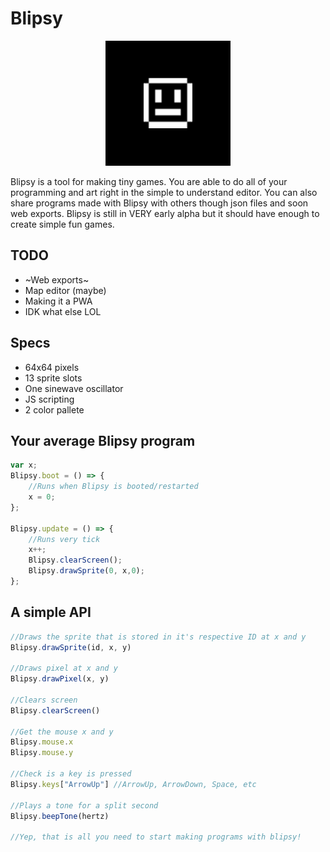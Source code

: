 #	Blipsy

<p align="center">
	<img src="maskable-icon.png" width="200"/>
</p>

Blipsy is a tool for making tiny games. You are able to do all of your programming and art right in the simple to understand editor. You can also share programs made with Blipsy with others though json files and soon web exports. Blipsy is still in VERY early alpha but it should have enough to create simple fun games.

##	TODO
*	~Web exports~
*	Map editor (maybe)
*	Making it a PWA
*	IDK what else LOL

##	Specs
*	64x64 pixels
*	13 sprite slots
*	One sinewave oscillator
*	JS scripting
*	2 color pallete


##	Your average Blipsy program

```js
var x;
Blipsy.boot = () => {
	//Runs when Blipsy is booted/restarted
	x = 0;
};

Blipsy.update = () => {
	//Runs very tick
	x++;
    Blipsy.clearScreen();
	Blipsy.drawSprite(0, x,0);
};

```

##	A simple API

```js
//Draws the sprite that is stored in it's respective ID at x and y
Blipsy.drawSprite(id, x, y)

//Draws pixel at x and y
Blipsy.drawPixel(x, y)

//Clears screen
Blipsy.clearScreen()

//Get the mouse x and y
Blipsy.mouse.x
Blipsy.mouse.y

//Check is a key is pressed
Blipsy.keys["ArrowUp"] //ArrowUp, ArrowDown, Space, etc

//Plays a tone for a split second
Blipsy.beepTone(hertz)

//Yep, that is all you need to start making programs with blipsy!
```